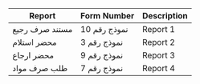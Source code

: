 | Report              | Form Number | Description |
|---------------------|-------------|-------------|
| مستند صرف رجيع     | نموذج رقم 10 | Report 1 |
| محضر استلام        | نموذج رقم 3  | Report 2 |
| محضر ارجاع         | نموذج رقم 9  | Report 3 |
| طلب صرف مواد       | نموذج رقم 7  | Report 4 |
